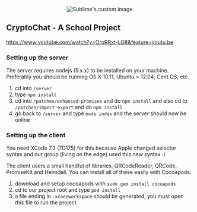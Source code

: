<p align="center">
  <img src="http://i.imgur.com/zE8xTg3.png" alt="Sublime's custom image"/>
</p>

## CryptoChat - A School Project

https://www.youtube.com/watch?v=OroRRxt-LG8&feature=youtu.be

### Setting up the server

The server requires nodejs (5.x.x) to be installed on your machine. Preferably you should be running OS X 10.11, Ubuntu > 12.04, Cent OS, etc.

1. cd into `/server`
2. type `npm install`
3. cd into `/patches/enhanced-promises` and do `npm install` and also cd to `/patches/import-export` and do `npm install`
4. go back to `/server` and type `node index` and the server should now be online

### Setting up the client

You need XCode 7.3 (7D175) for this because Apple changed selector syntax and our group (living on the edge) used this new syntax :)

The client users a small handful of libraries, QRCodeReader, QRCode, PromiseKit and Heimdall. You can install all of these easily with Cocoapods:

1. download and setup cocoapods with `sudo gem install cocoapods`
2. cd to our project root and type `pod install`
3. a file ending in `.xcodeworkspace` should be generated, you must open *this* file to run the project
